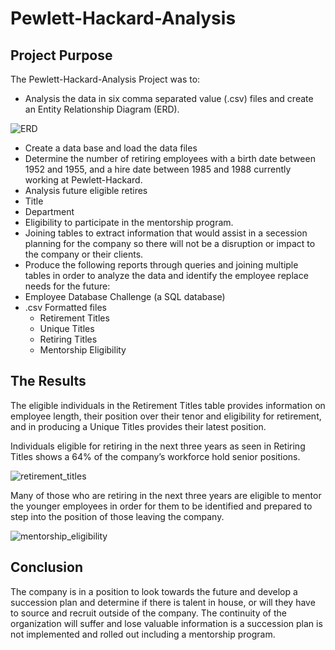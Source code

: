 # Pewlett-Hackard-Analysis

## Project Purpose
The Pewlett-Hackard-Analysis Project was to: 
*	Analysis the data in six comma separated value (.csv) files and create an Entity Relationship Diagram (ERD).

![ERD](https://user-images.githubusercontent.com/17502725/146662040-002240fd-6a88-4c3f-b7ea-edbd72d83b90.PNG)

*	Create a data base and load the data files 
*	Determine the number of retiring employees with a birth date between 1952 and 1955, and a hire date between 1985 and 1988 currently working at Pewlett-Hackard.
*	Analysis future eligible retires 
  *	 Title 
  *	Department
  *	Eligibility to participate in the mentorship program. 
*	Joining tables to extract information that would assist in a secession planning for the company so there will not be a disruption or impact to the company or their clients. 
*	Produce the following reports through queries and joining multiple tables in order to analyze the data and identify the employee replace needs for the future: 
  *	Employee Database Challenge (a SQL database)
  *	.csv Formatted files
	  * Retirement Titles
	  * Unique Titles
	  * Retiring Titles
	  * Mentorship Eligibility

## The Results
The eligible individuals in the Retirement Titles table provides information on employee length, their position over their tenor and eligibility for retirement, and in producing a Unique Titles provides their latest position.  

Individuals eligible for retiring in the next three years as seen in Retiring Titles shows a 64% of the company’s workforce hold senior positions.  

![retirement_titles](https://user-images.githubusercontent.com/17502725/146662249-ed13294b-055d-4a38-b738-bb60251dfe7f.PNG)

Many of those who are retiring in the next three years are eligible to mentor the younger employees in order for them to be identified and prepared to step into the position of those leaving the company.  

![mentorship_eligibility](https://user-images.githubusercontent.com/17502725/146662298-90ac1b7e-a5cd-4933-beaf-17516b25ac81.PNG)

## Conclusion
The company is in a position to look towards the future and develop a succession plan and determine if there is talent in house, or will they have to source and recruit outside of the company.  The continuity of the organization will suffer and lose valuable information is a succession plan is not implemented and rolled out including a mentorship program.  
